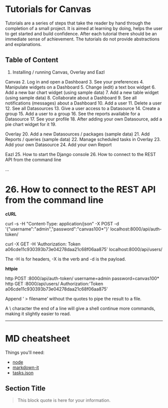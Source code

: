 # Tutorials for Canvas

Tutorials are a series of steps that take the reader by hand through the completion
of a small project.  It is aimed at learning by doing, helps the user to get started and
build confidence.  After each tutorial there should be an immediate sense of achievement.
The tutorials do not provide abstractions and explanations.

## Table of Content

1. Installing / running Canvas, Overlay and Eazl

Canvas
2. Log in and open a Dashboard
3. See your preferences
4. Manipulate widgets on a Dashboard
5. Change (edit) a text box widget
6. Add a new bar chart widget (using sample data)
7. Add a new table widget (using sample data)
8. Collaborate about a Dashboard
9. See all notifications (messages) about a Dashboard
10. Add a user
11. Delete a user
12. See all Datasources
13. Give a user access to a Datasource
14. Create a group
15. Add a user to a group
16. See the reports available for a Datasource
17. See your profile
18. After adding your own Datasource, add a pie chart widget for it
19. 

Overlay
20. Add a new Datasources / packages (sample data)
21. Add Reports / queries (sample data)
22. Manage scheduled tasks in Overlay
23. Add your own Datasource
24. Add your own Report

Eazl
25. How to start the Django console
26. How to connect to the REST API from the command line

...

# 26. How to connect to the REST API from the command line

**cURL**

 curl -s -H "Content-Type: application/json" 
      -X POST 
      -d '{"username":"admin","password":"canvas100*"}' localhost:8000/api/auth-token/

 curl -X GET 
      -H 'Authorization: Token a06cde11c930393b73e04278daa21c68f06aa875' 
      localhost:8000/api/users/

The -H is for headers, -X is the verb and -d is the payload.


**httpie**

  http POST :8000/api/auth-token/ username=admin password=canvas100*
  http GET :8000/api/users/ Authorization:'Token 
               a06cde11c930393b73e04278daa21c68f06aa875'
               
  Append ‘ > filename’ without the quotes to pipe the result to a file.

A \ character the end of a line will give a shell continue more commands, making it slightly easier to read.



___

# MD cheatsheet

Things you'll need:

* [node](https://nodejs.org)
* [markdown-it](https://www.npmjs.com/package/markdown-it)
* [tasks.json](/docs/editor/tasks)

## Section Title

> This block quote is here for your information.